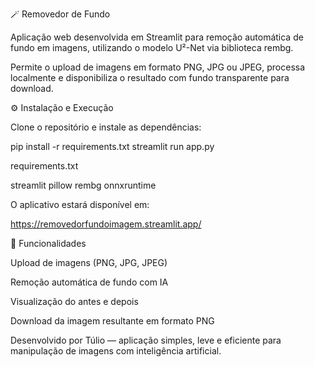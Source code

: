🪄 Removedor de Fundo

Aplicação web desenvolvida em Streamlit para remoção automática de fundo em imagens, utilizando o modelo U²-Net via biblioteca rembg.

Permite o upload de imagens em formato PNG, JPG ou JPEG, processa localmente e disponibiliza o resultado com fundo transparente para download.

⚙️ Instalação e Execução

Clone o repositório e instale as dependências:

pip install -r requirements.txt
streamlit run app.py


requirements.txt

streamlit
pillow
rembg
onnxruntime


O aplicativo estará disponível em:

https://removedorfundoimagem.streamlit.app/

🚀 Funcionalidades

Upload de imagens (PNG, JPG, JPEG)

Remoção automática de fundo com IA

Visualização do antes e depois

Download da imagem resultante em formato PNG


Desenvolvido por Túlio — aplicação simples, leve e eficiente para manipulação de imagens com inteligência artificial.
